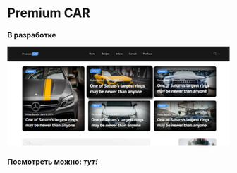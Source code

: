 # Premium CAR 
### В разработке
![](/images/readme-banner.png)

### Посмотреть можно: [*тут!*]( https://artem-kukin.github.io/Premium-car/)

